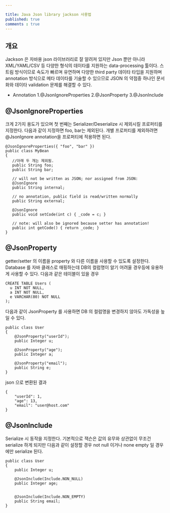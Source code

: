 ```yaml
---

title: Java Json library jackson 사용법
published: true
comments : true
---
```



## 개요

Jackson 은 자바용 json 라이브러리로 잘 알려져 있지만 Json 뿐만 아니라 XML/YAML/CSV 등 다양한 형식의 데이타를 지원하는 data-processing 툴이다. 스트림 방식이므로 속도가 빠르며 유연하며 다양한 third party 데이타 타입을 지원하며 annotation 방식으로 메타 데이타를 기술할 수 있으므로 JSON 의 약점중 하나인 문서화와 데이타 validation 문제를 해결할 수 있다.

- Annotation 1.@JsonIgnoreProperties 2.@JsonProperty 3.@JsonInclude

## @JsonIgnoreProperties
크게 2가지 용도가 있으며 첫 번째는 Serializer/Deserialize 시 제외시킬 프로퍼티를 지정한다. 다음과 같이 지정하면 foo, bar는 제외된다. 개별 프로퍼티를 제외하려면 @JsonIgnore annotation을 프로퍼티에 적용하면 된다.

```
@JsonIgnoreProperties({ "foo", "bar" })
public class MyBean
{
   //아래 두 개는 제외됨.
   public String foo;
   public String bar;

   // will not be written as JSON; nor assigned from JSON:
   @JsonIgnore
   public String internal;

   // no annotation, public field is read/written normally
   public String external;

   @JsonIgnore
   public void setCode(int c) { _code = c; }

   // note: will also be ignored because setter has annotation!
   public int getCode() { return _code; }
}
```


## @JsonProperty
getter/setter 의 이름을 property 와 다른 이름을 사용할 수 있도록 설정한다. Database 를 자바 클래스로 매핑하는데 DB의 컬럼명이 알기 어려울 경우등에 유용하게 사용할 수 있다. 다음과 같은 테이블이 있을 경우

```
CREATE TABLE Users (
  u INT NOT NULL,
  a INT NOT NULL,
  e VARCHAR(80) NOT NULL
);
```
다음과 같이 JsonProperty 를 사용하면 DB 의 컬럼명을 변경하지 않아도 가독성을 높일 수 있다.
```
public class User
{
    @JsonProperty("userId");
    public Integer u;

    @JsonProperty("age");
    public Integer a;

    @JsonProperty("email");
    public String e;
}

```
json 으로 변환된 결과

```
{
    "userId": 1,
    "age": 13,
    "email": "user@host.com"
}
```

## @JsonInclude
Serialize 시 동작을 지정한다. 기본적으로 잭슨은 값의 유무와 상관없이 무조건 serialize 하게 되지만 다음과 같이 설정할 경우 not null 이거나 none empty 일 경우에만 serialize 된다.

```
public class User
{
    public Integer u;

    @JsonInclude(Include.NON_NULL)
    public Integer age;


    @JsonInclude(Include.NON_EMPTY)
    public String email;
}
```
